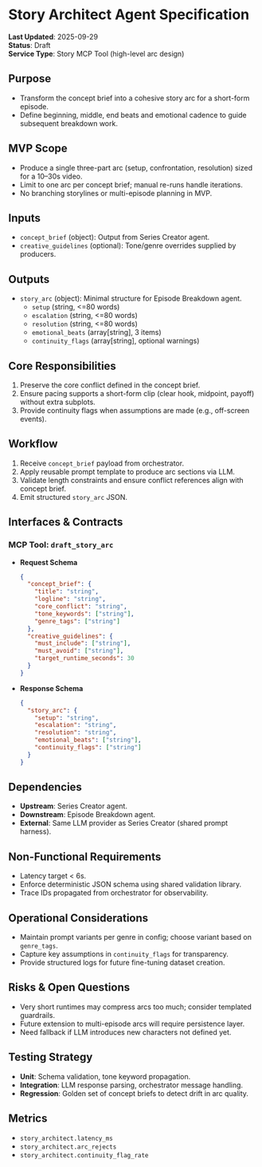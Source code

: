 # Story Architect Agent Specification

**Last Updated**: 2025-09-29  
**Status**: Draft  
**Service Type**: Story MCP Tool (high-level arc design)

## Purpose
- Transform the concept brief into a cohesive story arc for a short-form episode.
- Define beginning, middle, end beats and emotional cadence to guide subsequent breakdown work.

## MVP Scope
- Produce a single three-part arc (setup, confrontation, resolution) sized for a 10–30s video.
- Limit to one arc per concept brief; manual re-runs handle iterations.
- No branching storylines or multi-episode planning in MVP.

## Inputs
- `concept_brief` (object): Output from Series Creator agent.
- `creative_guidelines` (optional): Tone/genre overrides supplied by producers.

## Outputs
- `story_arc` (object): Minimal structure for Episode Breakdown agent.
  - `setup` (string, <=80 words)
  - `escalation` (string, <=80 words)
  - `resolution` (string, <=80 words)
  - `emotional_beats` (array[string], 3 items)
  - `continuity_flags` (array[string], optional warnings)

## Core Responsibilities
1. Preserve the core conflict defined in the concept brief.
2. Ensure pacing supports a short-form clip (clear hook, midpoint, payoff) without extra subplots.
3. Provide continuity flags when assumptions are made (e.g., off-screen events).

## Workflow
1. Receive `concept_brief` payload from orchestrator.
2. Apply reusable prompt template to produce arc sections via LLM.
3. Validate length constraints and ensure conflict references align with concept brief.
4. Emit structured `story_arc` JSON.

## Interfaces & Contracts
### MCP Tool: `draft_story_arc`
- **Request Schema**
  ```json
  {
    "concept_brief": {
      "title": "string",
      "logline": "string",
      "core_conflict": "string",
      "tone_keywords": ["string"],
      "genre_tags": ["string"]
    },
    "creative_guidelines": {
      "must_include": ["string"],
      "must_avoid": ["string"],
      "target_runtime_seconds": 30
    }
  }
  ```
- **Response Schema**
  ```json
  {
    "story_arc": {
      "setup": "string",
      "escalation": "string",
      "resolution": "string",
      "emotional_beats": ["string"],
      "continuity_flags": ["string"]
    }
  }
  ```

## Dependencies
- **Upstream**: Series Creator agent.
- **Downstream**: Episode Breakdown agent.
- **External**: Same LLM provider as Series Creator (shared prompt harness).

## Non-Functional Requirements
- Latency target < 6s.
- Enforce deterministic JSON schema using shared validation library.
- Trace IDs propagated from orchestrator for observability.

## Operational Considerations
- Maintain prompt variants per genre in config; choose variant based on `genre_tags`.
- Capture key assumptions in `continuity_flags` for transparency.
- Provide structured logs for future fine-tuning dataset creation.

## Risks & Open Questions
- Very short runtimes may compress arcs too much; consider templated guardrails.
- Future extension to multi-episode arcs will require persistence layer.
- Need fallback if LLM introduces new characters not defined yet.

## Testing Strategy
- **Unit**: Schema validation, tone keyword propagation.
- **Integration**: LLM response parsing, orchestrator message handling.
- **Regression**: Golden set of concept briefs to detect drift in arc quality.

## Metrics
- `story_architect.latency_ms`
- `story_architect.arc_rejects`
- `story_architect.continuity_flag_rate`
